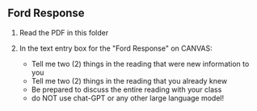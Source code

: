## Ford Response

1. Read the PDF in this folder

2. In the text entry box for the "Ford Response" on CANVAS:
    - Tell me two (2) things in the reading that were new information to you
    - Tell me two (2) things in the reading that you already knew 
    - Be prepared to discuss the entire reading with your class 
    - do NOT use chat-GPT or any other large language model!
